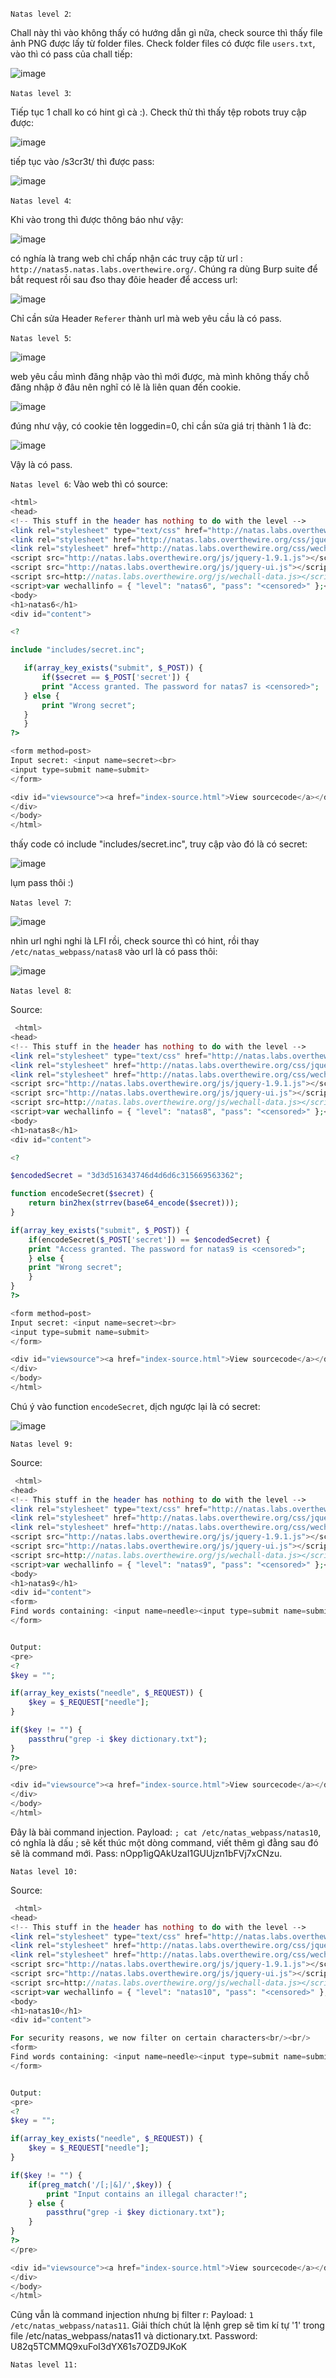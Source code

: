 
`Natas level 2`:

Chall này thì vào không thấy có hướng dẫn gì nữa, check source thì thấy file ảnh PNG được lấy từ folder files. Check folder files có được file `users.txt`, vào thì có pass của chall tiếp:

![image](https://user-images.githubusercontent.com/96786536/147645060-674519ce-408f-4bcc-85f5-2de5e48d350c.png)

`Natas level 3`:

Tiếp tục 1 chall ko có hint gì cà :). Check thử thì thấy tệp robots truy cập được:

![image](https://user-images.githubusercontent.com/96786536/147678329-d26f2a50-b51a-477d-96c0-367ce19ef7cc.png)

tiếp tục vào /s3cr3t/ thì được pass:

![image](https://user-images.githubusercontent.com/96786536/147678391-e31dfc68-4cd6-4fc7-9adc-b82aa58fb7c6.png)


`Natas level 4`:

Khi vào trong thì được thông báo như vậy:

![image](https://user-images.githubusercontent.com/96786536/147679350-3eb102d4-5110-4302-a235-18869400bb0b.png)

có nghía là trang web chỉ chấp nhận các truy cập từ url : `http://natas5.natas.labs.overthewire.org/`. Chúng ra dùng Burp suite để bắt request rồi sau đso thay đôie header để access url:

![image](https://user-images.githubusercontent.com/96786536/147679572-87854c7e-a3f2-4f89-8d58-8174c3cca628.png)


Chỉ cần sửa Header `Referer` thành url mà web yêu cầu là có pass.

`Natas level 5`:

![image](https://user-images.githubusercontent.com/96786536/147680018-2990c82a-4068-414a-b5b5-f924664a78e6.png)

web yêu cầu mình đăng nhập vào thì mới được, mà mình không thấy chỗ đăng nhập ở đâu nên nghĩ có lẽ là liên quan đến cookie.

![image](https://user-images.githubusercontent.com/96786536/147680189-127fa352-24a0-4c6f-9e19-322f6e1e24e5.png)

đúng như vậy, có cookie tên loggedin=0, chỉ cần sửa giá trị thành 1 là đc:

![image](https://user-images.githubusercontent.com/96786536/147680284-1bc280d1-1587-44d0-b35d-b29cd31af2d5.png)

Vậy là có pass.

`Natas level 6`:
 Vào web thì có source:
 ```php
 <html>
<head>
<!-- This stuff in the header has nothing to do with the level -->
<link rel="stylesheet" type="text/css" href="http://natas.labs.overthewire.org/css/level.css">
<link rel="stylesheet" href="http://natas.labs.overthewire.org/css/jquery-ui.css" />
<link rel="stylesheet" href="http://natas.labs.overthewire.org/css/wechall.css" />
<script src="http://natas.labs.overthewire.org/js/jquery-1.9.1.js"></script>
<script src="http://natas.labs.overthewire.org/js/jquery-ui.js"></script>
<script src=http://natas.labs.overthewire.org/js/wechall-data.js></script><script src="http://natas.labs.overthewire.org/js/wechall.js"></script>
<script>var wechallinfo = { "level": "natas6", "pass": "<censored>" };</script></head>
<body>
<h1>natas6</h1>
<div id="content">

<?

include "includes/secret.inc";

    if(array_key_exists("submit", $_POST)) {
        if($secret == $_POST['secret']) {
        print "Access granted. The password for natas7 is <censored>";
    } else {
        print "Wrong secret";
    }
    }
?>

<form method=post>
Input secret: <input name=secret><br>
<input type=submit name=submit>
</form>

<div id="viewsource"><a href="index-source.html">View sourcecode</a></div>
</div>
</body>
</html>
```
thấy code có include "includes/secret.inc", truy cập vào đó là có secret:

![image](https://user-images.githubusercontent.com/96786536/148688758-43c45e4a-6195-4c6b-8822-abbfa8524877.png)

lụm pass thôi :)

`Natas level 7`:

![image](https://user-images.githubusercontent.com/96786536/148688811-e46fddad-3839-49a1-9600-df495dbe6b8d.png)

nhìn url nghi nghi là LFI rồi, check source thì có hint, rồi thay `/etc/natas_webpass/natas8` vào url là có pass thôi:

![image](https://user-images.githubusercontent.com/96786536/148688874-fc826194-fcc1-41c1-af57-e0827bb7e807.png)

`Natas level 8`:

Source:

```php
 <html>
<head>
<!-- This stuff in the header has nothing to do with the level -->
<link rel="stylesheet" type="text/css" href="http://natas.labs.overthewire.org/css/level.css">
<link rel="stylesheet" href="http://natas.labs.overthewire.org/css/jquery-ui.css" />
<link rel="stylesheet" href="http://natas.labs.overthewire.org/css/wechall.css" />
<script src="http://natas.labs.overthewire.org/js/jquery-1.9.1.js"></script>
<script src="http://natas.labs.overthewire.org/js/jquery-ui.js"></script>
<script src=http://natas.labs.overthewire.org/js/wechall-data.js></script><script src="http://natas.labs.overthewire.org/js/wechall.js"></script>
<script>var wechallinfo = { "level": "natas8", "pass": "<censored>" };</script></head>
<body>
<h1>natas8</h1>
<div id="content">

<?

$encodedSecret = "3d3d516343746d4d6d6c315669563362";

function encodeSecret($secret) {
    return bin2hex(strrev(base64_encode($secret)));
}

if(array_key_exists("submit", $_POST)) {
    if(encodeSecret($_POST['secret']) == $encodedSecret) {
    print "Access granted. The password for natas9 is <censored>";
    } else {
    print "Wrong secret";
    }
}
?>

<form method=post>
Input secret: <input name=secret><br>
<input type=submit name=submit>
</form>

<div id="viewsource"><a href="index-source.html">View sourcecode</a></div>
</div>
</body>
</html>
```
Chú ý vào function `encodeSecret`, dịch ngược lại là có secret:

![image](https://user-images.githubusercontent.com/96786536/148689206-8f62255c-f4a9-4ce2-b62d-8d8cbd25f028.png)

`Natas level 9:`

Source:

```php
 <html>
<head>
<!-- This stuff in the header has nothing to do with the level -->
<link rel="stylesheet" type="text/css" href="http://natas.labs.overthewire.org/css/level.css">
<link rel="stylesheet" href="http://natas.labs.overthewire.org/css/jquery-ui.css" />
<link rel="stylesheet" href="http://natas.labs.overthewire.org/css/wechall.css" />
<script src="http://natas.labs.overthewire.org/js/jquery-1.9.1.js"></script>
<script src="http://natas.labs.overthewire.org/js/jquery-ui.js"></script>
<script src=http://natas.labs.overthewire.org/js/wechall-data.js></script><script src="http://natas.labs.overthewire.org/js/wechall.js"></script>
<script>var wechallinfo = { "level": "natas9", "pass": "<censored>" };</script></head>
<body>
<h1>natas9</h1>
<div id="content">
<form>
Find words containing: <input name=needle><input type=submit name=submit value=Search><br><br>
</form>


Output:
<pre>
<?
$key = "";

if(array_key_exists("needle", $_REQUEST)) {
    $key = $_REQUEST["needle"];
}

if($key != "") {
    passthru("grep -i $key dictionary.txt");
}
?>
</pre>

<div id="viewsource"><a href="index-source.html">View sourcecode</a></div>
</div>
</body>
</html>

```
Đây là bài command injection.
Payload: `; cat /etc/natas_webpass/natas10`, có nghĩa là dấu ; sẽ kết thúc một dòng command, viết thêm gì đằng sau đó sẽ là command mới.
Pass: nOpp1igQAkUzaI1GUUjzn1bFVj7xCNzu.

`Natas level 10:`

Source:

```php
 <html>
<head>
<!-- This stuff in the header has nothing to do with the level -->
<link rel="stylesheet" type="text/css" href="http://natas.labs.overthewire.org/css/level.css">
<link rel="stylesheet" href="http://natas.labs.overthewire.org/css/jquery-ui.css" />
<link rel="stylesheet" href="http://natas.labs.overthewire.org/css/wechall.css" />
<script src="http://natas.labs.overthewire.org/js/jquery-1.9.1.js"></script>
<script src="http://natas.labs.overthewire.org/js/jquery-ui.js"></script>
<script src=http://natas.labs.overthewire.org/js/wechall-data.js></script><script src="http://natas.labs.overthewire.org/js/wechall.js"></script>
<script>var wechallinfo = { "level": "natas10", "pass": "<censored>" };</script></head>
<body>
<h1>natas10</h1>
<div id="content">

For security reasons, we now filter on certain characters<br/><br/>
<form>
Find words containing: <input name=needle><input type=submit name=submit value=Search><br><br>
</form>


Output:
<pre>
<?
$key = "";

if(array_key_exists("needle", $_REQUEST)) {
    $key = $_REQUEST["needle"];
}

if($key != "") {
    if(preg_match('/[;|&]/',$key)) {
        print "Input contains an illegal character!";
    } else {
        passthru("grep -i $key dictionary.txt");
    }
}
?>
</pre>

<div id="viewsource"><a href="index-source.html">View sourcecode</a></div>
</div>
</body>
</html>
```
Cũng vẫn là command injection nhưng bị filter r:
Payload: `1 /etc/natas_webpass/natas11`. Giải thích chút là lệnh grep sẽ tìm kí tự '1' trong file /etc/natas_webpass/natas11 và dictionary.txt.
Password: U82q5TCMMQ9xuFoI3dYX61s7OZD9JKoK

`Natas level 11:`

